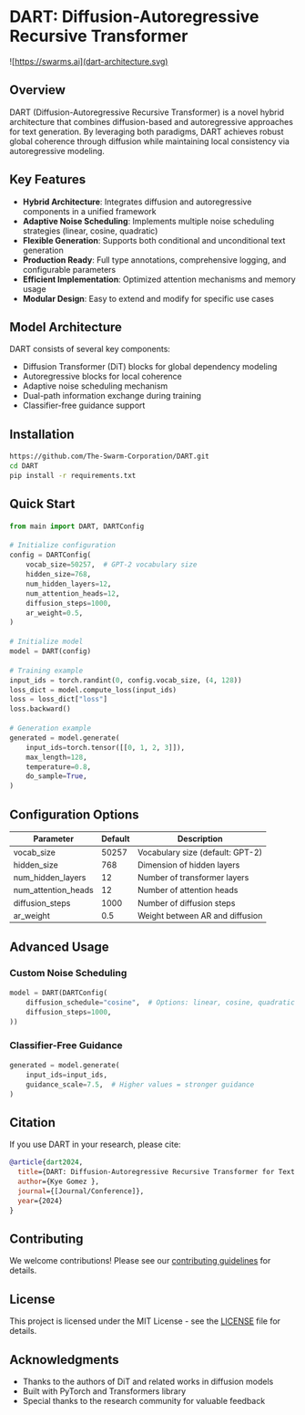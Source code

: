 # DART: Diffusion-Autoregressive Recursive Transformer

![https://swarms.ai](dart-architecture.svg)

## Overview
DART (Diffusion-Autoregressive Recursive Transformer) is a novel hybrid architecture that combines diffusion-based and autoregressive approaches for text generation. By leveraging both paradigms, DART achieves robust global coherence through diffusion while maintaining local consistency via autoregressive modeling.

## Key Features
- **Hybrid Architecture**: Integrates diffusion and autoregressive components in a unified framework
- **Adaptive Noise Scheduling**: Implements multiple noise scheduling strategies (linear, cosine, quadratic)
- **Flexible Generation**: Supports both conditional and unconditional text generation
- **Production Ready**: Full type annotations, comprehensive logging, and configurable parameters
- **Efficient Implementation**: Optimized attention mechanisms and memory usage
- **Modular Design**: Easy to extend and modify for specific use cases

## Model Architecture
DART consists of several key components:
- Diffusion Transformer (DiT) blocks for global dependency modeling
- Autoregressive blocks for local coherence
- Adaptive noise scheduling mechanism
- Dual-path information exchange during training
- Classifier-free guidance support

## Installation
```bash
https://github.com/The-Swarm-Corporation/DART.git
cd DART
pip install -r requirements.txt
```

## Quick Start
```python
from main import DART, DARTConfig

# Initialize configuration
config = DARTConfig(
    vocab_size=50257,  # GPT-2 vocabulary size
    hidden_size=768,
    num_hidden_layers=12,
    num_attention_heads=12,
    diffusion_steps=1000,
    ar_weight=0.5,
)

# Initialize model
model = DART(config)

# Training example
input_ids = torch.randint(0, config.vocab_size, (4, 128))
loss_dict = model.compute_loss(input_ids)
loss = loss_dict["loss"]
loss.backward()

# Generation example
generated = model.generate(
    input_ids=torch.tensor([[0, 1, 2, 3]]),
    max_length=128,
    temperature=0.8,
    do_sample=True,
)
```

## Configuration Options
| Parameter | Default | Description |
|-----------|---------|-------------|
| vocab_size | 50257 | Vocabulary size (default: GPT-2) |
| hidden_size | 768 | Dimension of hidden layers |
| num_hidden_layers | 12 | Number of transformer layers |
| num_attention_heads | 12 | Number of attention heads |
| diffusion_steps | 1000 | Number of diffusion steps |
| ar_weight | 0.5 | Weight between AR and diffusion |

## Advanced Usage
### Custom Noise Scheduling
```python
model = DART(DARTConfig(
    diffusion_schedule="cosine",  # Options: linear, cosine, quadratic
    diffusion_steps=1000,
))
```

### Classifier-Free Guidance
```python
generated = model.generate(
    input_ids=input_ids,
    guidance_scale=7.5,  # Higher values = stronger guidance
)
```


## Citation
If you use DART in your research, please cite:

```bibtex
@article{dart2024,
  title={DART: Diffusion-Autoregressive Recursive Transformer for Text Generation},
  author={Kye Gomez },
  journal={[Journal/Conference]},
  year={2024}
}
```

## Contributing
We welcome contributions! Please see our [contributing guidelines](CONTRIBUTING.md) for details.

## License
This project is licensed under the MIT License - see the [LICENSE](LICENSE) file for details.

## Acknowledgments
- Thanks to the authors of DiT and related works in diffusion models
- Built with PyTorch and Transformers library
- Special thanks to the research community for valuable feedback

